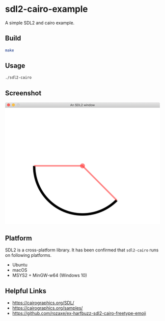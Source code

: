 # sdl2-cairo-example
A simple SDL2 and cairo example.

## Build
```sh
make
```

## Usage
```sh
./sdl2-cairo
```

## Screenshot
![img](screenshot.png)

## Platform
SDL2 is a cross-platform library.
It has been confirmed that `sdl2-cairo` runs on following platforms.

- Ubuntu
- macOS
- MSYS2 + MinGW-w64 (Windows 10)

## Helpful Links
- https://cairographics.org/SDL/
- https://cairographics.org/samples/
- https://github.com/rozaxe/ex-harfbuzz-sdl2-cairo-freetype-emoji
